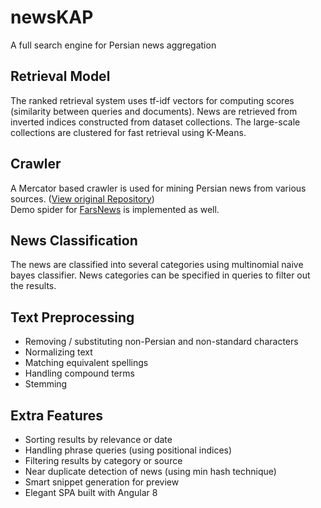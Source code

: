 # newsKAP
A full search engine for Persian news aggregation

## Retrieval Model
The ranked retrieval system uses tf-idf vectors for computing scores (similarity between queries and documents). News are retrieved from inverted indices constructed from dataset collections. The large-scale collections are clustered for fast retrieval using K-Means.

## Crawler
A Mercator based crawler is used for mining Persian news from various sources. ([View original Repository](https://github.com/arminkz/Crawler))  
Demo spider for [FarsNews](https://www.farsnews.ir/) is implemented as well.

## News Classification
The news are classified into several categories using multinomial naive bayes classifier. News categories can be specified in queries to filter out the results.

## Text Preprocessing
* Removing / substituting non-Persian and non-standard characters
* Normalizing text
* Matching equivalent spellings
* Handling compound terms
* Stemming

## Extra Features
* Sorting results by relevance or date
* Handling phrase queries (using positional indices)
* Filtering results by category or source
* Near duplicate detection of news (using min hash technique)
* Smart snippet generation for preview
* Elegant SPA built with Angular 8
